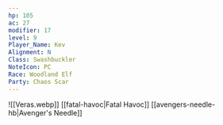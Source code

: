 ```yaml
---
hp: 105
ac: 27
modifier: 17
level: 9
Player_Name: Kev
Alignment: N
Class: Swashbuckler
NoteIcon: PC
Race: Woodland Elf
Party: Chaos Scar
---
```

![[Veras.webp]]
[[fatal-havoc|Fatal Havoc]]
[[avengers-needle-hb|Avenger's Needle]]

